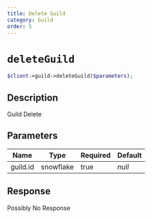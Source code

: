 ```yaml
---
title: Delete Guild
category: Guild
order: 5
---
```


# `deleteGuild`

```php
$client->guild->deleteGuild($parameters);
```

## Description

Guild Delete

## Parameters


Name | Type | Required | Default
--- | --- | --- | ---
guild.id | snowflake | true | *null*

## Response

Possibly No Response

